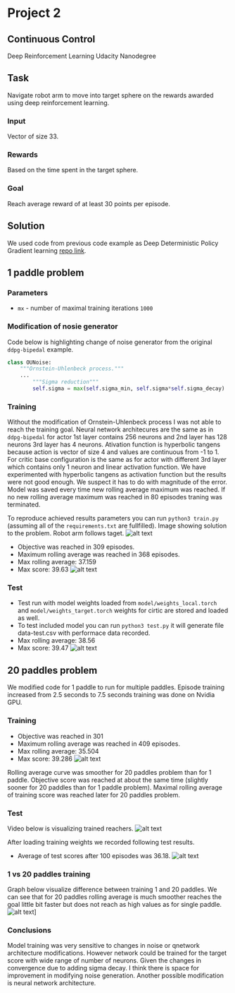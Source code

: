 # Project 2
## Continuous Control
Deep Reinforcement Learning Udacity Nanodegree

## Task
Navigate robot arm to move into target sphere on the rewards awarded using deep reinforcement learning.

### Input
Vector of size 33.

### Rewards
Based on the time spent in the target sphere.

### Goal
Reach average reward of at least 30 points per episode.

## Solution
We used code from previous code example as Deep Deterministic Policy Gradient learning [repo link](https://github.com/udacity/deep-reinforcement-learning/blob/master/ddpg-bipedal).

## 1 paddle problem
### Parameters
* `mx` - number of maximal training iterations `1000`

### Modification of nosie generator
Code below is highlighting change of noise generator from the original `ddpg-bipedal` example.
```python
class OUNoise:
    """Ornstein-Uhlenbeck process."""
    ...
        """Sigma reduction"""
        self.sigma = max(self.sigma_min, self.sigma*self.sigma_decay)
```
### Training
Without the modification of Ornstein-Uhlenbeck process I was not able to reach the training goal.
Neural network architecures are the same as in `ddpg-bipedal` for actor 1st layer contains 256 neurons and 2nd layer has 128 neurons 3rd layer has 4 neurons.
Ativation function is hyperbolic tangens because action is vector of size 4 and values are continuous from -1 to 1.
For critic base configuration is the same as for actor with different 3rd layer which contains only 1 neuron and linear activation function. We have
experimented with hyperbolic tangens as activation function but the results were not good enough. We suspect it has to do with magnitude of the error.
Model was saved every time new rolling average maximum was reached.
If no new rolling average maximum was reached in 80 episodes traning was terminated.

To reproduce achieved results parameters you can run `python3 train.py` (assuming all of the `requirements.txt` are fullfilled).
Image showing solution to the problem. Robot arm follows taget.
![alt text](https://raw.githubusercontent.com/IzidoroBaltazar/DeepReinfLearning/master/project2/test.gif)

* Objective was reached in 309 episodes.
* Maximum rolling average was reached in 368 episodes.
* Max rolling average: 37.159
* Max score: 39.63
![alt text](https://raw.githubusercontent.com/IzidoroBaltazar/DeepReinfLearning/master/project2/figure-train.png)

### Test
* Test run with model weights loaded from `model/weights_local.torch` and `model/weights_target.torch` weights for cirtic are stored and loaded as well.
* To test included model you can run `python3 test.py` it will generate file data-test.csv with performace data recorded.
* Max rolling average: 38.56
* Max score: 39.47
![alt text](https://raw.githubusercontent.com/IzidoroBaltazar/DeepReinfLearning/master/project2/figure-test.png)

## 20 paddles problem
We modified code for 1 paddle to run for multiple paddles.
Episode training increased from 2.5 seconds to 7.5 seconds training was done on Nvidia GPU.

### Training

* Objective was reached in 301
* Maximum rolling average was reached in 409 episodes.
* Max rolling average: 35.504
* Max score: 39.286
![alt text](https://raw.githubusercontent.com/IzidoroBaltazar/DeepReinfLearning/master/project2/figure-train-20.png)

Rolling average curve was smoother for 20 paddles problem than for 1 paddle.
Objective score was reached at about the same time (slightly sooner for 20 paddles than for 1 paddle problem).
Maximal rolling average of training score was reached later for 20 paddles problem.

### Test
Video below is visualizing trained reachers.
![alt text](https://raw.githubusercontent.com/IzidoroBaltazar/DeepReinfLearning/master/project2/test_20.gif)

After loading training weights we recorded following test results.
* Average of test scores after 100 episodes was 36.18.
![alt text](https://raw.githubusercontent.com/IzidoroBaltazar/DeepReinfLearning/master/project2/figure-test-20.png)

### 1 vs 20 paddles training
Graph below visualize difference between training 1 and 20 paddles. We can see that for 20 paddles rolling average is much smoother reaches the goal little bit faster
but does not reach as high values as for single paddle.
![alt text](https://raw.githubusercontent.com/IzidoroBaltazar/DeepReinfLearning/master/project2/figure-rolling-averages.png)]

### Conclusions
Model training was very sensitive to changes in noise or qnetwork architecture modifications.
However network could be trained for the target score with wide range of number of neurons.
Given the changes in convergence due to adding sigma decay. I think there is space for improvement in modifying noise generation.
Another possible modification is neural network architecture.

